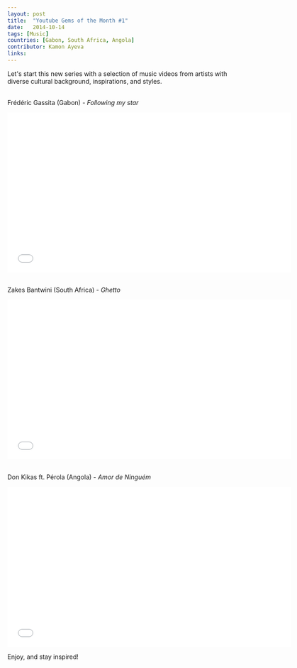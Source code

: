 ```yaml
---
layout: post
title:  "Youtube Gems of the Month #1"
date:   2014-10-14
tags: [Music]
countries: [Gabon, South Africa, Angola]
contributor: Kamon Ayeva
links:
---
```


Let's start this new series with a selection of music videos from artists with diverse cultural background, 
inspirations, and styles. 
<br><br>

Frédéric Gassita (Gabon) - *Following my star*

<iframe width="640" height="360" src="//www.youtube.com/embed/2vtRJvpXWtQ?rel=0" frameborder="0" allowfullscreen></iframe>
<br><br>

Zakes Bantwini (South Africa) - *Ghetto*

<iframe width="640" height="360" src="//www.youtube.com/embed/AhmzLMzHdNQ?rel=0" frameborder="0" allowfullscreen></iframe>
<br><br>

Don Kikas ft. Pérola (Angola) - *Amor de Ninguém*

<iframe width="640" height="360" src="//www.youtube.com/embed/fHqPQf9uVzQ?rel=0" frameborder="0" allowfullscreen></iframe>
<br>

Enjoy, and stay inspired!
<br><br>
